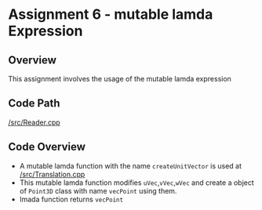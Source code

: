 # Assignment 6 - mutable lamda Expression

## Overview

This assignment involves the usage of the mutable lamda expression

## Code Path ##
[/src/Reader.cpp](https://github.com/UmeshEkhande/CPP_Adv_Assignments/blob/main/Assignment6/src/Translation.cpp)
## Code Overview ##
- A mutable lamda function with the name `createUnitVector` is used at [/src/Translation.cpp](https://github.com/UmeshEkhande/CPP_Adv_Assignments/blob/main/Assignment6/src/Translation.cpp)
- This mutable lamda function modifies `uVec`,`vVec`,`wVec` and create a object of `Point3D` class with name `vecPoint` using them. 
- lmada function returns `vecPoint`
